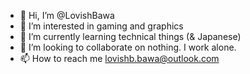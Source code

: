 - 👋 Hi, I’m @LovishBawa
- 👀 I’m interested in gaming and graphics
- 🌱 I’m currently learning technical things (& Japanese)
- 💞️ I’m looking to collaborate on nothing. I work alone.
- 📫 How to reach me lovishb.bawa@outlook.com

<!---
LovishBawa/LovishBawa is a ✨ special ✨ repository because its `README.md` (this file) appears on your GitHub profile.
You can click the Preview link to take a look at your changes.
--->

